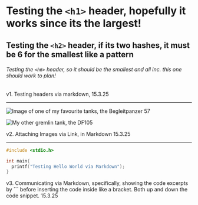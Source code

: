 # Testing the `<h1>` header, hopefully it works since its the largest!

## Testing the `<h2>` header, if its two hashes, it must be 6 for the smallest like a pattern

###### Testing the `<h6>` header, so it should be the smallest and all inc. this one should work to plan!


v1. Testing headers via markdown, 15.3.25

---
![Image of one of my favourite tanks, the Begleitpanzer 57](https://old-wiki.warthunder.com/images/thumb/e/e1/ArtImage_Begleitpanzer_57.png/800px-ArtImage_Begleitpanzer_57.png)

![My other gremlin tank, the DF105](https://old-wiki.warthunder.com/images/thumb/c/c3/ArtImage_DF105.png/800px-ArtImage_DF105.png)

v2. Attaching Images via Link, in Markdown 15.3.25

---
``` C
#include <stdio.h>

int main{
  printf("Testing Hello World via Markdown");
}
```

v3. Communicating via Markdown, specifically, showing the code excerpts by ``` before inserting the code inside like a bracket. Both up and down the code snippet. 15.3.25
